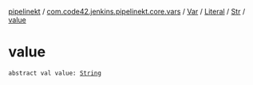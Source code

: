 [pipelinekt](../../../../index.md) / [com.code42.jenkins.pipelinekt.core.vars](../../../index.md) / [Var](../../index.md) / [Literal](../index.md) / [Str](index.md) / [value](./value.md)

# value

`abstract val value: `[`String`](https://kotlinlang.org/api/latest/jvm/stdlib/kotlin/-string/index.html)